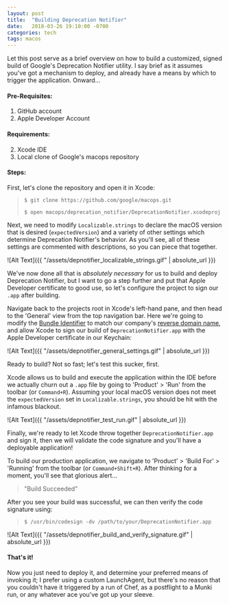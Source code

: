 ```yaml
---
layout: post
title:  "Building Deprecation Notifier"
date:   2018-03-26 19:10:00 -0700
categories: tech
tags: macos
---
```


Let this post serve as a brief overview on how to build a customized, signed build of Google's Deprecation Notifier utility. I say brief as it assumes you've got a mechanism to deploy, and already have a means by which to trigger the application. Onward...

#### Pre-Requisites:

1. GitHub account
1. Apple Developer Account

#### Requirements:

2. Xcode IDE
2. Local clone of Google's macops repository

#### Steps:

First, let's clone the repository and open it in Xcode:
 >`$ git clone https://github.com/google/macops.git`
 >
 >`$ open macops/deprecation_notifier/DeprecationNotifier.xcodeproj`

Next, we need to modify `Localizable.strings` to declare the macOS version that is desired (`expectedVersion`) and a variety of other settings which determine Deprecation Notifier's behavior. As you'll see, all of these settings are commented with descriptions, so you can piece that together.

![Alt Text]({{ "/assets/depnotifier_localizable_strings.gif" | absolute_url }})

We've now done all that is _absolutely necessary_ for us to build and deploy Deprecation Notifier, but I want to go a step further and put that Apple Developer certificate to good use, so let's configure the project to sign our `.app` after building.

Navigate back to the projects root in Xcode's left-hand pane, and then head to the 'General' view from the top navigation bar. Here we're going to modify the [Bundle Identifier](https://cocoacasts.com/what-are-app-ids-and-bundle-identifiers/) to match our company's [reverse domain name](https://en.wikipedia.org/wiki/Reverse_domain_name_notation), and allow Xcode to sign our build of `DeprecationNotifier.app` with the Apple Developer certificate in our Keychain:

![Alt Text]({{ "/assets/depnotifier_general_settings.gif" | absolute_url }})

Ready to build? Not so fast; let's test this sucker, first.

Xcode allows us to build and execute the application within the IDE before we actually churn out a `.app` file by going to 'Product' > 'Run' from the toolbar (or `Command+R`). Assuming your local macOS version does not meet the `expectedVersion` set in `Localizable.strings`, you should be hit with the infamous blackout.

![Alt Text]({{ "/assets/depnotifier_test_run.gif" | absolute_url }})

Finally, we're ready to let Xcode throw together `DeprecationNotifier.app` and sign it, then we will validate the code signature and you'll have a deployable application!

To build our production application, we navigate to 'Product' > 'Build For' > 'Running' from the toolbar (or `Command+Shift+R`). After thinking for a moment, you'll see that glorious alert...

> "Build Succeeded"

After you see your build was successful, we can then verify the code signature using:

> `$ /usr/bin/codesign -dv /path/to/your/DeprecationNotifier.app`

![Alt Text]({{ "/assets/depnotifier_build_and_verify_signature.gif" | absolute_url }})

#### That's it!

Now you just need to deploy it, and determine your preferred means of invoking it; I prefer using a custom LaunchAgent, but there's no reason that you couldn't have it triggered by a run of Chef, as a postflight to a Munki run, or any whatever ace you've got up your sleeve.
